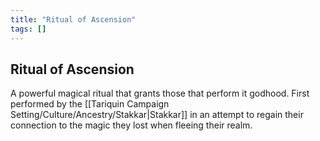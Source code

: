 ```yaml
---
title: "Ritual of Ascension"
tags: []
---
```

## Ritual of Ascension
A powerful magical ritual that grants those that perform it godhood. First performed by the [[Tariquin Campaign Setting/Culture/Ancestry/Stakkar|Stakkar]] in an attempt to regain their connection to the magic they lost when fleeing their realm.